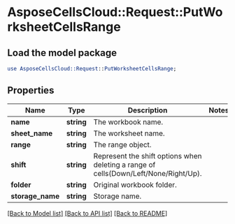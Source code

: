 # AsposeCellsCloud::Request::PutWorksheetCellsRange 

## Load the model package
```perl
use AsposeCellsCloud::Request::PutWorksheetCellsRange;
```

## Properties
Name | Type | Description | Notes
------------ | ------------- | ------------- | -------------
**name** | **string** | The workbook name. |
**sheet_name** | **string** | The worksheet name. |
**range** | **string** | The range object. |
**shift** | **string** | Represent the shift options when deleting a range of cells(Down/Left/None/Right/Up). |
**folder** | **string** | Original workbook folder. |
**storage_name** | **string** | Storage name. |  

[[Back to Model list]](../README.md#documentation-for-requests) [[Back to API list]](../README.md#documentation-for-api-endpoints) [[Back to README]](../README.md)

